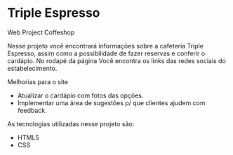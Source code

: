 # Triple Espresso

Web Project Coffeshop

Nesse projeto você encontrará informações sobre a cafeteria Triple Espresso, assim como a possibilidade de fazer reservas e conferir o cardápio.
No rodapé da página Você encontra os links das redes sociais do estabelecimento.

Melhorias para o site

- Atualizar o cardápio com fotos das opções.
- Implementar uma área de sugestões p/ que clientes ajudem com feedback.

As tecnologias utilizadas nesse projeto são:

- HTML5
- CSS
